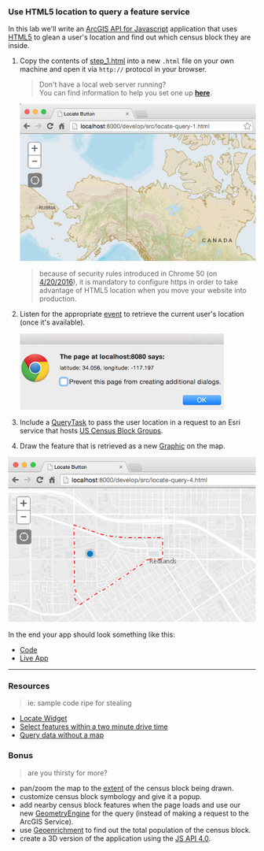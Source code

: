 ### Use HTML5 location to query a feature service

In this lab we'll write an [ArcGIS API for Javascript](https://developers.arcgis.com/javascript/) application that uses [HTML5](https://developer.mozilla.org/en-US/docs/Web/Guide/HTML/HTML5) to glean a user's location and find out which census block they are inside.

1. Copy the contents of [step_1.html](step_1.html) into a new `.html` file on your own machine and open it via `http://` protocol in your browser.

    > Don't have a local web server running?<br>
    > You can find information to help you set one up [**here**](https://gist.github.com/jgravois/5e73b56fa7756fd00b89).

    ![Step 1](step_1.png)

    > because of security rules introduced in Chrome 50 (on [4/20/2016](https://developers.google.com/web/updates/2016/04/geolocation-on-secure-contexts-only)), it is mandatory to configure https in order to take advantage of HTML5 location when you move your website into production.

2. Listen for the appropriate [event](https://developers.arcgis.com/javascript/jsapi/locatebutton-amd.html#event-locate) to retrieve the current user's location (once it's available).

    ![Step 2](step_2.png)

3. Include a [QueryTask](https://developers.arcgis.com/javascript/jsapi/querytask-amd.html) to pass the user location in a request to an Esri service that hosts [US Census Block Groups](http://sampleserver6.arcgisonline.com/arcgis/rest/services/Census/MapServer/1).

4. Draw the feature that is retrieved as a new [Graphic](https://developers.arcgis.com/javascript/jsapi/graphic-amd.html) on the map.

![Step 4](step_4.png)

In the end your app should look something like this:
* [Code](index.html)
* [Live App](https://esri.github.io/geodev-hackerlabs/develop/jsapi3/search_with_html5_location/index.html)

---
### Resources
> ie: sample code ripe for stealing

* [Locate Widget](https://developers.arcgis.com/javascript/jssamples/widget_locate.html)
* [Select features within a two minute drive time](https://developers.arcgis.com/javascript/jssamples/fl_selection.html)
* [Query data without a map](https://developers.arcgis.com/javascript/jssamples/query_nomap.html)

### Bonus
> are you thirsty for more?

* pan/zoom the map to the [extent](https://developers.arcgis.com/javascript/jsapi/polygon-amd.html#getextent) of the census block being drawn.
* customize census block symbology and give it a popup.
* add nearby census block features when the page loads and use our new [GeometryEngine](https://developers.arcgis.com/javascript/jsapi/esri.geometry.geometryengine-amd.html#contains) for the query (instead of making a request to the ArcGIS Service).
* use [Geoenrichment](https://developers.arcgis.com/javascript/jsapi/studyarea-amd.html) to find out the total population of the census block.
* create a 3D version of the application using the [JS API 4.0](https://developers.arcgis.com/javascript/).
